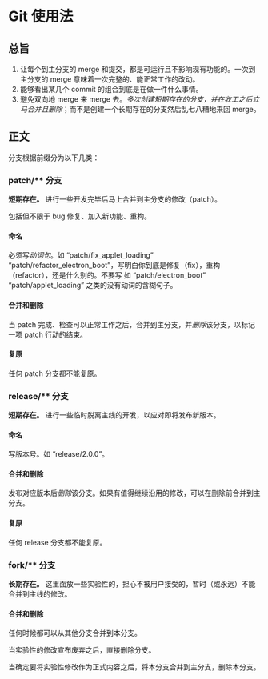 # Git 使用法
## 总旨
1. 让每个到主分支的 merge 和提交，都是可运行且不影响现有功能的。一次到主分支的 merge 意味着一次完整的、能正常工作的改动。
2. 能够看出某几个 commit 的组合到底是在做一件什么事情。
3. 避免双向地 merge 来 merge 去。*多次创建短期存在的分支，并在收工之后立马合并且删除*；而不是创建一个长期存在的分支然后乱七八糟地来回 merge。

## 正文

分支根据前缀分为以下几类：
### patch/** 分支
**短期存在。** 进行一些开发完毕后马上合并到主分支的修改（patch）。

包括但不限于 bug 修复、加入新功能、重构。

#### 命名
必须写*动词句*。如 “patch/fix_applet_loading” “patch/refactor_electron_boot”，写明白你到底是修复（fix），重构（refactor），还是什么别的。不要写
如 “patch/electron_boot” “patch/applet_loading” 之类的没有动词的含糊句子。

#### 合并和删除
当 patch 完成、检查可以正常工作之后，合并到主分支，并*删除*该分支，以标记一项 patch 行动的结束。

#### 复原

任何 patch 分支都不能复原。

### release/** 分支
**短期存在。** 进行一些临时脱离主线的开发，以应对即将发布新版本。

#### 命名
写版本号。如 “release/2.0.0”。

#### 合并和删除
发布对应版本后*删除*该分支。如果有值得继续沿用的修改，可以在删除前合并到主分支。

#### 复原

任何 release 分支都不能复原。

### fork/** 分支
**长期存在。** 这里面放一些实验性的，担心不被用户接受的，暂时（或永远）不能合并到主线的修改。

#### 合并和删除
任何时候都可以从其他分支合并到本分支。

当实验性的修改宣布废弃之后，直接删除分支。

当确定要将实验性修改作为正式内容之后，将本分支合并到主分支，删除本分支。

